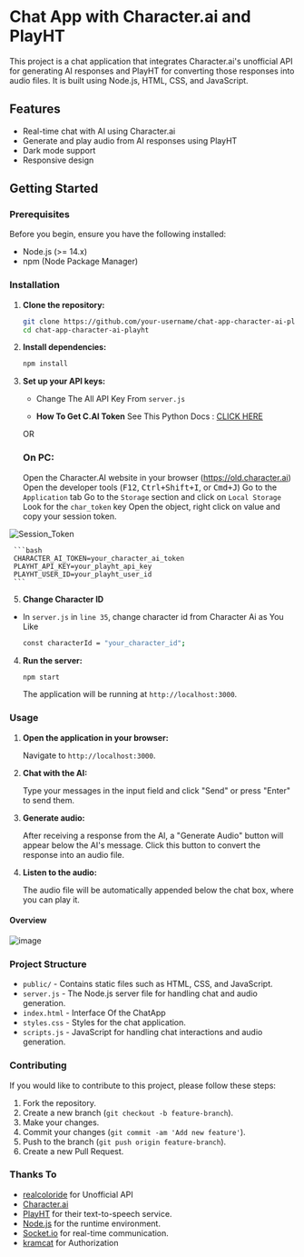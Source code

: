 # Chat App with Character.ai and PlayHT

This project is a chat application that integrates Character.ai's unofficial API for generating AI responses and PlayHT for converting those responses into audio files. It is built using Node.js, HTML, CSS, and JavaScript.

## Features

- Real-time chat with AI using Character.ai
- Generate and play audio from AI responses using PlayHT
- Dark mode support
- Responsive design

## Getting Started

### Prerequisites

Before you begin, ensure you have the following installed:

- Node.js (>= 14.x)
- npm (Node Package Manager)

### Installation

1. **Clone the repository:**

   ```bash
   git clone https://github.com/your-username/chat-app-character-ai-playht.git
   cd chat-app-character-ai-playht
   ```

2. **Install dependencies:**

   ```bash
   npm install
   ```

3. **Set up your API keys:**

   - Change The All API Key From `server.js`
     
   - **How To Get C.AI Token**
   See This Python Docs : [CLICK HERE](https://docs.kram.cat/auth.html)

   OR

   ### On PC:
    Open the Character.AI website in your browser (https://old.character.ai)
    Open the developer tools (<kbd>F12</kbd>, <kbd>Ctrl+Shift+I</kbd>, or <kbd>Cmd+J</kbd>)
    Go to the `Application` tab
    Go to the `Storage` section and click on `Local Storage`
    Look for the `char_token` key
    Open the object, right click on value and copy your session token.

![Session_Token](https://github.com/realcoloride/node_characterai/assets/108619637/1d46db04-0744-42d2-a6d7-35152b967a82)

     ```bash
     CHARACTER_AI_TOKEN=your_character_ai_token
     PLAYHT_API_KEY=your_playht_api_key
     PLAYHT_USER_ID=your_playht_user_id
     ```

5. **Change Character ID**
  - In `server.js` in `line 35`, change character id from Character Ai as You Like
    ```bash
    const characterId = "your_character_id";
    ```

4. **Run the server:**

   ```bash
   npm start
   ```

   The application will be running at `http://localhost:3000`.

### Usage

1. **Open the application in your browser:**

   Navigate to `http://localhost:3000`.

2. **Chat with the AI:**

   Type your messages in the input field and click "Send" or press "Enter" to send them.

3. **Generate audio:**

   After receiving a response from the AI, a "Generate Audio" button will appear below the AI's message. Click this button to convert the response into an audio file.

4. **Listen to the audio:**

   The audio file will be automatically appended below the chat box, where you can play it.

#### Overview
![image](https://github.com/user-attachments/assets/0f286d1a-737f-4eb5-81b7-da901d5bf846)



### Project Structure

- `public/` - Contains static files such as HTML, CSS, and JavaScript.
- `server.js` - The Node.js server file for handling chat and audio generation.
- `index.html` - Interface Of the ChatApp
- `styles.css` - Styles for the chat application.
- `scripts.js` - JavaScript for handling chat interactions and audio generation.

### Contributing

If you would like to contribute to this project, please follow these steps:

1. Fork the repository.
2. Create a new branch (`git checkout -b feature-branch`).
3. Make your changes.
4. Commit your changes (`git commit -am 'Add new feature'`).
5. Push to the branch (`git push origin feature-branch`).
6. Create a new Pull Request.

### Thanks To

- [realcoloride](https://github.com/realcoloride/node_characterai) for Unofficial API
- [Character.ai](https://character.ai)
- [PlayHT](https://play.ht) for their text-to-speech service.
- [Node.js](https://nodejs.org) for the runtime environment.
- [Socket.io](https://socket.io) for real-time communication.
- [kramcat](https://github.com/kramcat/CharacterAI) for Authorization
